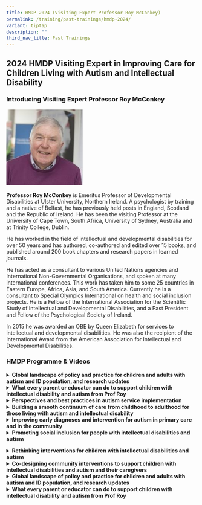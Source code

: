 ```yaml
---
title: HMDP 2024 (Visiting Expert Professor Roy McConkey)
permalink: /training/past-trainings/hmdp-2024/
variant: tiptap
description: ""
third_nav_title: Past Trainings
---
```

<h2>2024 HMDP Visiting Expert in Improving Care for Children Living with Autism and Intellectual Disability</h2>
<h3>Introducing Visiting Expert Professor Roy McConkey</h3>
<p></p>
<div class="isomer-image-wrapper">
<img style="width: 40%;" height="auto" width="100%" alt="Professor Roy McConkey" src="/images/profroy.png">
</div>
<p></p>
<p><strong>Professor Roy McConkey</strong> is Emeritus Professor of Developmental
Disabilities at Ulster University, Northern Ireland. A psychologist by
training and a native of Belfast, he has previously held posts in England,
Scotland and the Republic of Ireland.&nbsp;He has been the visiting Professor
at the University of Cape Town, South Africa, University of Sydney, Australia
and at Trinity College, Dublin.</p>
<p>He has worked in the field of intellectual and developmental disabilities
for over 50 years and has authored, co-authored and edited over 15 books,
and published around 200 book chapters and research papers in learned journals.&nbsp;&nbsp;</p>
<p>He has acted as a consultant to various United Nations agencies and International
Non-Governmental Organisations, and spoken at many international conferences.&nbsp;This
work has taken him to some 25 countries in Eastern Europe, Africa, Asia,
and South America.&nbsp;Currently he is a consultant to Special Olympics
International on health and social inclusion projects. He is a Fellow of
the International Association for the Scientific Study of Intellectual
and Developmental Disabilities, and a Past President and Fellow of the
Psychological Society of Ireland.</p>
<p>In 2015 he was awarded an OBE by Queen Elizabeth for services to intellectual
and developmental disabilities.&nbsp;He was also the recipient of the International
Award from the American Association for Intellectual and Developmental
Disabilities.</p>
<p></p>
<h3>HMDP Programme &amp; Videos</h3>
<div data-type="detailGroup" class="isomer-accordion isomer-accordion-white">
<details class="isomer-details">
<summary><strong>Global landscape of policy and practice for children and adults with autism and ID population, and research updates</strong>
</summary>
<div data-type="detailsContent" class="isomer-details-content">
<p></p>
<p>22 October 2024 Opening Lecture</p>
<p></p>
<p>Professor Roy McConkey shares about global trends, updates in services,
policies and best management practices, so that we can consider what can
be translated to the local landscape.</p>
<p></p>
<div class="iframe-wrapper">
<iframe height="315" width="560" allowfullscreen="true" frameborder="0" src="https://www.youtube.com/embed/ANc3TwfUnHo?si=p7McPnMSzp9yzQnt"></iframe>
</div>
<p></p>
</div>
</details>
<details class="isomer-details">
<summary><strong>What every parent or educator can do to support children with intellectual disability and autism from Prof Roy</strong>
</summary>
<div data-type="detailsContent" class="isomer-details-content">
<p></p>
<p>22 October 2024 Evening Lecture</p>
<p></p>
<p>Professor Roy McConkey educates members of the public on evidence-based
ways to support their children with intellectual disability and autism.</p>
<p></p>
<div class="iframe-wrapper">
<iframe height="315" width="560" allowfullscreen="true" frameborder="0" src="https://www.youtube.com/embed/3QdA8vkp7LM?si=_Yo4oFAx6Ek6mTVO"></iframe>
</div>
</div>
</details>
<details class="isomer-details">
<summary><strong>Perspectives and best practices in autism service implementation</strong>
</summary>
<div data-type="detailsContent" class="isomer-details-content">
<p></p>
<p>23 October 2024 Presentation #1</p>
<p></p>
<p>Professor Roy McConkey talks about best practice principles for care in
child and adult patients with autism and intellectual disability.</p>
<p></p>
<div class="iframe-wrapper">
<iframe height="315" width="560" allowfullscreen="true" frameborder="0" src="https://www.youtube.com/embed/TGxvvS6Z31k?si=jRDkFEb2tt0gtV2O"></iframe>
</div>
</div>
</details>
<details class="isomer-details">
<summary><strong>Building a smooth continuum of care from childhood to adulthood for those living with autism and intellectual disability</strong>
</summary>
<div data-type="detailsContent" class="isomer-details-content">
<p></p>
<p>23 October 2024 Presentation #2</p>
<p></p>
<p>Professor Roy McConkey helps us understand the landscape for adult neurodevelopmental
service in Singapore.</p>
<p></p>
<div class="iframe-wrapper">
<iframe height="315" width="560" allowfullscreen="true" frameborder="0" src="https://www.youtube.com/embed/UHpsd1yloa8?si=ggo6m2_9gP7PBLqv"></iframe>
</div>
</div>
</details>
<details class="isomer-details">
<summary><strong>Improving early diagnoses and intervention for autism in primary care and in the community</strong>
</summary>
<div data-type="detailsContent" class="isomer-details-content">
<p></p>
<p>24 October 2024 Presentation #1</p>
<p></p>
<p>Professor Roy McConkey provides insight into early diagnosis and intervention
in primary care settings.</p>
<p></p>
<div class="iframe-wrapper">
<iframe height="315" width="560" allowfullscreen="true" frameborder="0" src="https://www.youtube.com/embed/rRjokSpdHpQ?si=pJ6eGd38J7ZdqZ7_"></iframe>
</div>
</div>
</details>
<details class="isomer-details">
<summary><strong>Promoting social inclusion for people with intellectual disabilities and autism</strong>
</summary>
<div data-type="detailsContent" class="isomer-details-content">
<p></p>
<p>24 October 2024 Presentation #2</p>
<p></p>
<p>Professor Roy helps to enhance our knowledge and strategies of building
an inclusive society for the people with special needs.</p>
<p></p>
<div class="iframe-wrapper">
<iframe height="315" width="560" allowfullscreen="true" frameborder="0" src="https://www.youtube.com/embed/hCcEIs0TH1E?si=ercGO7Fkf_i0t_u5"></iframe>
</div>
</div>
</details>
</div>
<p></p>
<p></p>
<p></p>
<p></p>
<p></p>
<div data-type="detailGroup" class="isomer-accordion-group isomer-accordion isomer-accordion-white">
<details class="isomer-details">
<summary><strong>Rethinking interventions for children with intellectual disabilities and autism</strong>
</summary>
<div data-type="detailsContent" class="isomer-details-content">
<p></p>
<p>21 October 2024 Health Promotion Board Presentation #1</p>
<p></p>
<p>Professor Roy McConkey shares about implementing of strategies to work
with children with intellectual disability and autism.</p>
<p></p>
<div class="iframe-wrapper">
<iframe height="315" width="560" allowfullscreen="true" frameborder="0" src="https://www.youtube.com/embed/iSmIjr2I8no?si=_qAxXDxgPqMuiRw1"></iframe>
</div>
</div>
</details>
</div>
<div data-type="detailGroup" class="isomer-accordion-group isomer-accordion isomer-accordion-white">
<details class="isomer-details">
<summary><strong>Co-designing community interventions to support children with intellectual disabilities and autism and their caregivers</strong>
</summary>
<div data-type="detailsContent" class="isomer-details-content">
<p></p>
<p>21 October 2024 Health Promotion Board Presentation #2</p>
<p></p>
<p>Professor Roy McConkey engages professionals from the community in co-designing
intervention for children with intellectual disability and autism and their
caregiver.</p>
<p></p>
<div class="iframe-wrapper">
<iframe height="315" width="560" allowfullscreen="true" frameborder="0" src="https://www.youtube.com/embed/aXiOjtYeuPM?si=iMxgcM9h1Ey8vyw7"></iframe>
</div>
</div>
</details>
</div>
<div data-type="detailGroup" class="isomer-accordion-group isomer-accordion isomer-accordion-white">
<details class="isomer-details">
<summary><strong>Global landscape of policy and practice for children and adults with autism and ID population, and research updates</strong>
</summary>
<div data-type="detailsContent" class="isomer-details-content">
<p></p>
<p>22 October 2024 Opening Lecture</p>
<p></p>
<p>Professor Roy McConkey shares about global trends, updates in services,
policies and best management practices, so that we can consider what can
be translated to the local landscape.</p>
<p></p>
<div class="iframe-wrapper">
<iframe height="315" width="560" allowfullscreen="true" frameborder="0" src="https://www.youtube.com/embed/ANc3TwfUnHo?si=kuNTUgFjaRlMO1V1"></iframe>
</div>
</div>
</details>
</div>
<div data-type="detailGroup" class="isomer-accordion-group isomer-accordion isomer-accordion-white">
<details class="isomer-details">
<summary><strong>What every parent or educator can do to support children with intellectual disability and autism from Prof Roy</strong>
</summary>
<div data-type="detailsContent" class="isomer-details-content">
<p></p>
<p>22 October 2024 Evening Lecture</p>
<p></p>
<p>Professor Roy McConkey educates members of the public on evidence-based
ways to support their children with intellectual disability and autism.</p>
</div>
</details>
</div>
<p></p>